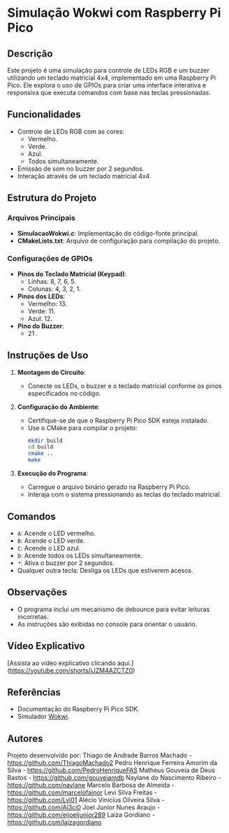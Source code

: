 # Simulação Wokwi com Raspberry Pi Pico

## Descrição
Este projeto é uma simulação para controle de LEDs RGB e um buzzer utilizando um teclado matricial 4x4, implementado em uma Raspberry Pi Pico. Ele explora o uso de GPIOs para criar uma interface interativa e responsiva que executa comandos com base nas teclas pressionadas.

## Funcionalidades
- Controle de LEDs RGB com as cores:
  - Vermelho.
  - Verde.
  - Azul.
  - Todos simultaneamente.
- Emissão de som no buzzer por 2 segundos.
- Interação através de um teclado matricial 4x4.

## Estrutura do Projeto
### Arquivos Principais
- **SimulacaoWokwi.c**: Implementação do código-fonte principal.
- **CMakeLists.txt**: Arquivo de configuração para compilação do projeto.

### Configurações de GPIOs
- **Pinos do Teclado Matricial (Keypad)**:
  - Linhas: 8, 7, 6, 5.
  - Colunas: 4, 3, 2, 1.
- **Pinos dos LEDs**:
  - Vermelho: 13.
  - Verde: 11.
  - Azul: 12.
- **Pino do Buzzer**:
  - 21 .

## Instruções de Uso
1. **Montagem do Circuito**:
   - Conecte os LEDs, o buzzer e o teclado matricial conforme os pinos especificados no código.

2. **Configuração do Ambiente**:
   - Certifique-se de que o Raspberry Pi Pico SDK esteja instalado.
   - Use o CMake para compilar o projeto:
     ```bash
     mkdir build
     cd build
     cmake ..
     make
     ```

3. **Execução do Programa**:
   - Carregue o arquivo binário gerado na Raspberry Pi Pico.
   - Interaja com o sistema pressionando as teclas do teclado matricial.

## Comandos
- `A`: Acende o LED vermelho.
- `B`: Acende o LED verde.
- `C`: Acende o LED azul.
- `D`: Acende todos os LEDs simultaneamente.
- `*`: Ativa o buzzer por 2 segundos.
- Qualquer outra tecla: Desliga os LEDs que estiverem acesos.

## Observações
- O programa inclui um mecanismo de debounce para evitar leituras incorretas.
- As instruções são exibidas no console para orientar o usuário.

## Vídeo Explicativo
[Assista ao vídeo explicativo clicando aqui.] (https://youtube.com/shorts/jJZM4AZCTZ0)

## Referências
- Documentação do Raspberry Pi Pico SDK.
- Simulador [Wokwi](https://wokwi.com/).

## Autores
Projeto desenvolvido por:
Thiago de Andrade Barros Machado - https://github.com/ThiagoMachado2
Pedro Henrique Ferreira Amorim da Silva - https://github.com/PedroHenriqueFAS
Matheus Gouveia de Deus Bastos - https://github.com/gouveiamdb
Naylane do Nascimento Ribeiro - https://github.com/naylane
Marcelo Barbosa de Almeida  - https://github.com/marcelofainor
Levi Silva Freitas - https://github.com/Lvi01
Alécio Vinicius Oliveira Silva - https://github.com/Al3ci0
Joel Junior Nunes Araujo - https://github.com/eijoeljunior289
Laiza Gordiano - https://github.com/laizagordiano

